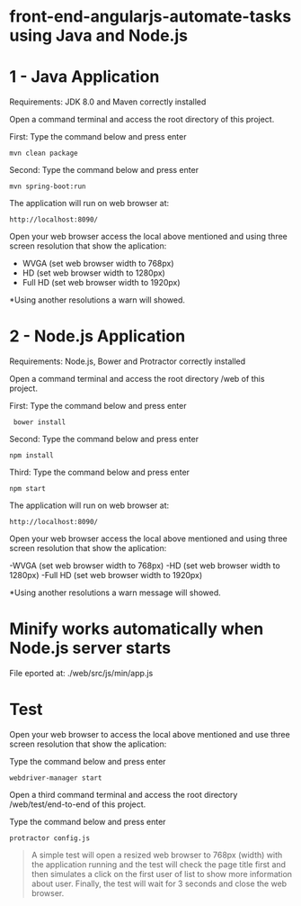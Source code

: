 # front-end-angularjs-automate-tasks using Java and Node.js

# 1 - Java Application

Requirements: JDK 8.0 and Maven correctly installed

Open a command terminal and access the root directory of this project.

First: Type the command below and press enter

    mvn clean package

Second: Type the command below and press enter

    mvn spring-boot:run

The application will run on web browser at:

    http://localhost:8090/

Open your web browser access the local above mentioned and using three screen resolution
that show the aplication:

- WVGA  (set web browser width to 768px)
- HD   (set web browser width to 1280px)
- Full HD (set web browser width to 1920px)

*Using another resolutions a warn will showed.

# 2 - Node.js Application

Requirements: Node.js, Bower and Protractor correctly installed

Open a command terminal and access the root directory /web of this project.

First: Type the command below and press enter

     bower install

Second: Type the command below and press enter

    npm install

Third: Type the command below and press enter

    npm start
    

The application will run on web browser at:

    http://localhost:8090/

Open your web browser access the local above mentioned and using three screen resolution
that show the aplication:

-WVGA  (set web browser width to 768px)
-HD   (set web browser width to 1280px)
-Full HD (set web browser width to 1920px)

*Using another resolutions a warn message will showed.

# Minify works automatically when Node.js server starts 
File eported at: ./web/src/js/min/app.js

# Test

Open your web browser  to access the local above mentioned and use three screen resolution
that show the aplication:

Type the command below and press enter

    webdriver-manager start

Open a third command terminal and access the root directory /web/test/end-to-end of this project.

Type the command below and press enter

    protractor config.js
    

> A simple test will open a resized web browser
> to 768px (width) with the application running
> and the test will check the page title first 
> and then simulates a click on the first user
> of list to show more information about user.
>Finally, the test will wait for 3 seconds and close the web browser.